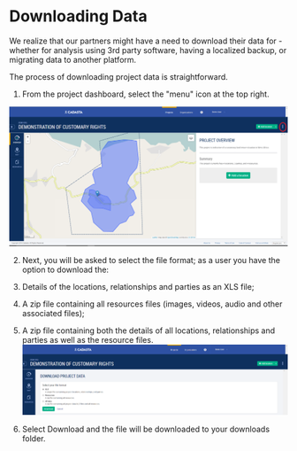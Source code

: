 # Downloading Data

We realize that our partners might have a need to download their data for - whether for analysis using 3rd party software, having a localized backup, or migrating data to another platform.

The process of downloading project data is straightforward.

1. From the project dashboard, select the "menu" icon at the top right.

  ![](/assets/DownloadingData_selectdownload1.png)

2. Next, you will be asked to select the file format; as a user you have the option to download the:
  1. Details of the locations, relationships and parties as an XLS file;
  2. A zip file containing all resources files (images, videos, audio and other associated files);
  3. A zip file containing both the details of all locations, relationships and parties as well as the resource files.
    ![](/assets/DownloadingData_DownloadProjectData2.png)

3. Select Download and the file will be downloaded to your downloads folder.


